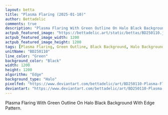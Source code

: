 ```yaml
---
layout: betta
title: "Plasma Flaring (2025-01-10)"
author: Bettadelic
comments: true
description: "Plasma Flaring With Green Outline On Halo Black Background With Edge Pattern."
actpub_featured_image: "https://bettadelic.art/static/bettas/BD250110.jpg"
actpub_featured_image_width: 1200
actpub_featured_image_height: 1200
tags: [Plasma Flaring, Green Outline, Black Background, Halo Background Pattern, Edge Pattern, January 2025]
unitName: "BD250110"
line_color: "Green"
background_color: "Black"
width: 1200
height: 1200
algorithm: "Edge"
background_type: "Halo"
pixelfed: "https://www.deviantart.com/bettadelic/art/BD250110-Plasma-Flaring-2025-01-10-1145128213"
deviantart: "https://www.deviantart.com/bettadelic/art/BD250110-Plasma-Flaring-2025-01-10-1145128213"
---
```


Plasma Flaring With Green Outline On Halo Black Background With Edge Pattern.
